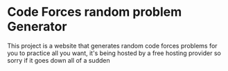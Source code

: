 # Code Forces random problem Generator

This project is a website that generates random code forces problems for you to practice all you want, it's being hosted by a free hosting provider so sorry if it goes down all of a sudden
